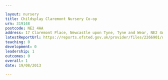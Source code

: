 ```yaml
---

layout: nursery
title: Childsplay Claremont Nursery Co-op
urn: 319148
postcode: NE2 4AA
address: 17 Claremont Place, Newcastle upon Tyne, Tyne and Wear, NE2 4AA
latestReportUrl: https://reports.ofsted.gov.uk/provider/files/2266901/urn/319148.pdf
teaching: 0
development: 0
leadership: 1
outcomes: 0
overall: 1
date: 19/08/2013

---
```


